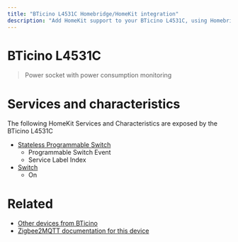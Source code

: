 ```yaml
---
title: "BTicino L4531C Homebridge/HomeKit integration"
description: "Add HomeKit support to your BTicino L4531C, using Homebridge, Zigbee2MQTT and homebridge-z2m."
---
```

<!---
This file has been GENERATED using src/docgen/docgen.ts
DO NOT EDIT THIS FILE MANUALLY!
-->
# BTicino L4531C
> Power socket with power consumption monitoring


# Services and characteristics
The following HomeKit Services and Characteristics are exposed by
the BTicino L4531C

* [Stateless Programmable Switch](../../action.md)
  * Programmable Switch Event
  * Service Label Index
* [Switch](../../switch.md)
  * On


# Related
* [Other devices from BTicino](../index.md#bticino)
* [Zigbee2MQTT documentation for this device](https://www.zigbee2mqtt.io/devices/L4531C.html)